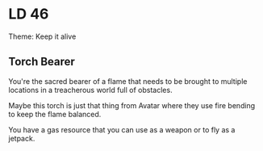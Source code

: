 # LD 46
Theme: Keep it alive

## Torch Bearer
You're the sacred bearer of a flame that needs to be brought to multiple locations in a treacherous world full of obstacles.

Maybe this torch is just that thing from Avatar where they use fire bending to keep the flame balanced.

You have a gas resource that you can use as a weapon or to fly as a jetpack.
